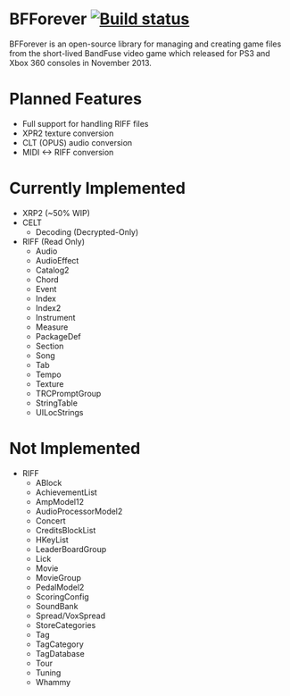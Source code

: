 # BFForever [![Build status](https://ci.appveyor.com/api/projects/status/yt8eu333kn91fv2y?svg=true)](https://ci.appveyor.com/project/PikminGuts92/bfforever)
BFForever is an open-source library for managing and creating game files from the short-lived BandFuse video game which released for PS3 and Xbox 360 consoles in November 2013.

# Planned Features
* Full support for handling RIFF files
* XPR2 texture conversion
* CLT (OPUS) audio conversion
* MIDI <-> RIFF conversion

# Currently Implemented
* XRP2 (~50% WIP)
* CELT
  * Decoding (Decrypted-Only)
* RIFF (Read Only)
  * Audio
  * AudioEffect
  * Catalog2
  * Chord
  * Event
  * Index
  * Index2
  * Instrument
  * Measure
  * PackageDef
  * Section
  * Song
  * Tab
  * Tempo
  * Texture
  * TRCPromptGroup
  * StringTable
  * UILocStrings

# Not Implemented
* RIFF
  * ABlock
  * AchievementList
  * AmpModel12
  * AudioProcessorModel2
  * Concert
  * CreditsBlockList
  * HKeyList
  * LeaderBoardGroup
  * Lick
  * Movie
  * MovieGroup
  * PedalModel2
  * ScoringConfig
  * SoundBank
  * Spread/VoxSpread
  * StoreCategories
  * Tag
  * TagCategory
  * TagDatabase
  * Tour
  * Tuning
  * Whammy
